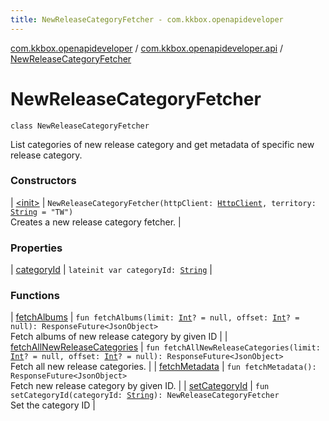 ```yaml
---
title: NewReleaseCategoryFetcher - com.kkbox.openapideveloper
---
```


[com.kkbox.openapideveloper](../../index.html) / [com.kkbox.openapideveloper.api](../index.html) / [NewReleaseCategoryFetcher](.)

# NewReleaseCategoryFetcher

`class NewReleaseCategoryFetcher`

List categories of new release category and get metadata of specific new release category.

### Constructors

| [&lt;init&gt;](-init-.html) | `NewReleaseCategoryFetcher(httpClient: `[`HttpClient`](../-http-client/index.html)`, territory: `[`String`](https://kotlinlang.org/api/latest/jvm/stdlib/kotlin/-string/index.html)` = "TW")`<br>Creates a new release category fetcher. |

### Properties

| [categoryId](category-id.html) | `lateinit var categoryId: `[`String`](https://kotlinlang.org/api/latest/jvm/stdlib/kotlin/-string/index.html) |

### Functions

| [fetchAlbums](fetch-albums.html) | `fun fetchAlbums(limit: `[`Int`](https://kotlinlang.org/api/latest/jvm/stdlib/kotlin/-int/index.html)`? = null, offset: `[`Int`](https://kotlinlang.org/api/latest/jvm/stdlib/kotlin/-int/index.html)`? = null): ResponseFuture<JsonObject>`<br>Fetch albums of new release category by given ID |
| [fetchAllNewReleaseCategories](fetch-all-new-release-categories.html) | `fun fetchAllNewReleaseCategories(limit: `[`Int`](https://kotlinlang.org/api/latest/jvm/stdlib/kotlin/-int/index.html)`? = null, offset: `[`Int`](https://kotlinlang.org/api/latest/jvm/stdlib/kotlin/-int/index.html)`? = null): ResponseFuture<JsonObject>`<br>Fetch all new release categories. |
| [fetchMetadata](fetch-metadata.html) | `fun fetchMetadata(): ResponseFuture<JsonObject>`<br>Fetch new release category by given ID. |
| [setCategoryId](set-category-id.html) | `fun setCategoryId(categoryId: `[`String`](https://kotlinlang.org/api/latest/jvm/stdlib/kotlin/-string/index.html)`): NewReleaseCategoryFetcher`<br>Set the category ID |

